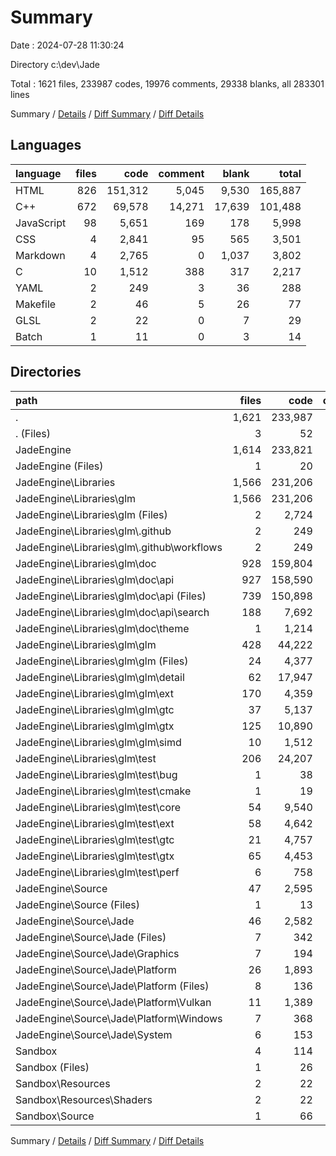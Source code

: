 # Summary

Date : 2024-07-28 11:30:24

Directory c:\\dev\\Jade

Total : 1621 files,  233987 codes, 19976 comments, 29338 blanks, all 283301 lines

Summary / [Details](details.md) / [Diff Summary](diff.md) / [Diff Details](diff-details.md)

## Languages
| language | files | code | comment | blank | total |
| :--- | ---: | ---: | ---: | ---: | ---: |
| HTML | 826 | 151,312 | 5,045 | 9,530 | 165,887 |
| C++ | 672 | 69,578 | 14,271 | 17,639 | 101,488 |
| JavaScript | 98 | 5,651 | 169 | 178 | 5,998 |
| CSS | 4 | 2,841 | 95 | 565 | 3,501 |
| Markdown | 4 | 2,765 | 0 | 1,037 | 3,802 |
| C | 10 | 1,512 | 388 | 317 | 2,217 |
| YAML | 2 | 249 | 3 | 36 | 288 |
| Makefile | 2 | 46 | 5 | 26 | 77 |
| GLSL | 2 | 22 | 0 | 7 | 29 |
| Batch | 1 | 11 | 0 | 3 | 14 |

## Directories
| path | files | code | comment | blank | total |
| :--- | ---: | ---: | ---: | ---: | ---: |
| . | 1,621 | 233,987 | 19,976 | 29,338 | 283,301 |
| . (Files) | 3 | 52 | 0 | 7 | 59 |
| JadeEngine | 1,614 | 233,821 | 19,972 | 29,289 | 283,082 |
| JadeEngine (Files) | 1 | 20 | 1 | 10 | 31 |
| JadeEngine\\Libraries | 1,566 | 231,206 | 19,826 | 28,502 | 279,534 |
| JadeEngine\\Libraries\\glm | 1,566 | 231,206 | 19,826 | 28,502 | 279,534 |
| JadeEngine\\Libraries\\glm (Files) | 2 | 2,724 | 0 | 1,033 | 3,757 |
| JadeEngine\\Libraries\\glm\\.github | 2 | 249 | 3 | 36 | 288 |
| JadeEngine\\Libraries\\glm\\.github\\workflows | 2 | 249 | 3 | 36 | 288 |
| JadeEngine\\Libraries\\glm\\doc | 928 | 159,804 | 5,309 | 10,273 | 175,386 |
| JadeEngine\\Libraries\\glm\\doc\\api | 927 | 158,590 | 5,263 | 10,036 | 173,889 |
| JadeEngine\\Libraries\\glm\\doc\\api (Files) | 739 | 150,898 | 3,817 | 9,733 | 164,448 |
| JadeEngine\\Libraries\\glm\\doc\\api\\search | 188 | 7,692 | 1,446 | 303 | 9,441 |
| JadeEngine\\Libraries\\glm\\doc\\theme | 1 | 1,214 | 46 | 237 | 1,497 |
| JadeEngine\\Libraries\\glm\\glm | 428 | 44,222 | 13,350 | 10,552 | 68,124 |
| JadeEngine\\Libraries\\glm\\glm (Files) | 24 | 4,377 | 1,257 | 465 | 6,099 |
| JadeEngine\\Libraries\\glm\\glm\\detail | 62 | 17,947 | 1,192 | 3,275 | 22,414 |
| JadeEngine\\Libraries\\glm\\glm\\ext | 170 | 4,359 | 4,100 | 1,743 | 10,202 |
| JadeEngine\\Libraries\\glm\\glm\\gtc | 37 | 5,137 | 3,267 | 2,049 | 10,453 |
| JadeEngine\\Libraries\\glm\\glm\\gtx | 125 | 10,890 | 3,146 | 2,703 | 16,739 |
| JadeEngine\\Libraries\\glm\\glm\\simd | 10 | 1,512 | 388 | 317 | 2,217 |
| JadeEngine\\Libraries\\glm\\test | 206 | 24,207 | 1,164 | 6,608 | 31,979 |
| JadeEngine\\Libraries\\glm\\test\\bug | 1 | 38 | 2 | 9 | 49 |
| JadeEngine\\Libraries\\glm\\test\\cmake | 1 | 19 | 0 | 4 | 23 |
| JadeEngine\\Libraries\\glm\\test\\core | 54 | 9,540 | 329 | 2,503 | 12,372 |
| JadeEngine\\Libraries\\glm\\test\\ext | 58 | 4,642 | 26 | 1,336 | 6,004 |
| JadeEngine\\Libraries\\glm\\test\\gtc | 21 | 4,757 | 385 | 1,265 | 6,407 |
| JadeEngine\\Libraries\\glm\\test\\gtx | 65 | 4,453 | 422 | 1,236 | 6,111 |
| JadeEngine\\Libraries\\glm\\test\\perf | 6 | 758 | 0 | 255 | 1,013 |
| JadeEngine\\Source | 47 | 2,595 | 145 | 777 | 3,517 |
| JadeEngine\\Source (Files) | 1 | 13 | 3 | 3 | 19 |
| JadeEngine\\Source\\Jade | 46 | 2,582 | 142 | 774 | 3,498 |
| JadeEngine\\Source\\Jade (Files) | 7 | 342 | 7 | 115 | 464 |
| JadeEngine\\Source\\Jade\\Graphics | 7 | 194 | 0 | 57 | 251 |
| JadeEngine\\Source\\Jade\\Platform | 26 | 1,893 | 133 | 547 | 2,573 |
| JadeEngine\\Source\\Jade\\Platform (Files) | 8 | 136 | 0 | 63 | 199 |
| JadeEngine\\Source\\Jade\\Platform\\Vulkan | 11 | 1,389 | 133 | 357 | 1,879 |
| JadeEngine\\Source\\Jade\\Platform\\Windows | 7 | 368 | 0 | 127 | 495 |
| JadeEngine\\Source\\Jade\\System | 6 | 153 | 2 | 55 | 210 |
| Sandbox | 4 | 114 | 4 | 42 | 160 |
| Sandbox (Files) | 1 | 26 | 4 | 16 | 46 |
| Sandbox\\Resources | 2 | 22 | 0 | 7 | 29 |
| Sandbox\\Resources\\Shaders | 2 | 22 | 0 | 7 | 29 |
| Sandbox\\Source | 1 | 66 | 0 | 19 | 85 |

Summary / [Details](details.md) / [Diff Summary](diff.md) / [Diff Details](diff-details.md)